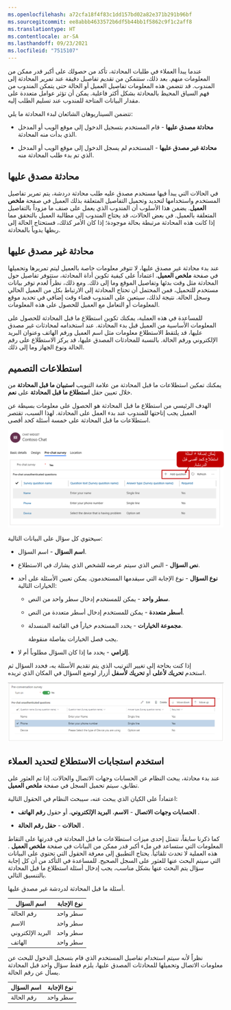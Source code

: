 ```yaml
---
ms.openlocfilehash: a72cfa18f4f83c1dd157bd02a82e371b291b96bf
ms.sourcegitcommit: ee8abbb4633572b6df5b44bb1f5862c9f1c2aff8
ms.translationtype: HT
ms.contentlocale: ar-SA
ms.lasthandoff: 09/23/2021
ms.locfileid: "7515107"
---
```

عندما يبدأ العملاء في طلبات المحادثة، تأكد من حصولك على أكبر قدر ممكن من المعلومات منهم. بعد ذلك، ستتمكن من تقديم تفاصيل دقيقة عند تمرير المحادثة إلى المندوب. قد تتضمن هذه المعلومات تفاصيل العميل أو الحالة حتى يتمكن المندوب من فهم السياق المحيط بالمحادثة بشكل أكثر فاعلية. يمكن أن تؤثر عوامل متعددة على مقدار البيانات المتاحة للمندوب عند تسليم الطلب إليه.  

تتضمن السيناريوهان الشائعان لبدء المحادثة ما يلي:

-   **محادثة مصدق عليها** - قام المستخدم بتسجيل الدخول إلى موقع الويب أو المدخل الذي بدأت منه المحادثة.

-   **محادثة غير مصدق عليها** - المستخدم لم يسجل الدخول إلى موقع الويب أو المدخل الذي تم بدء طلب المحادثة منه.

## <a name="authenticated-chat"></a>محادثة مصدق عليها

في الحالات التي يبدأ فيها مستخدم مصدق عليه طلب محادثة دردشة، يتم تمرير تفاصيل المستخدم واستخدامها لتحديد وتحميل التفاصيل المتعلقة بذلك العميل في صفحة **ملخص العميل**. يضمن هذا الأسلوب أن المندوب الذي يعمل على صنف ما مزوداً بالتفاصيل المتعلقة بالعميل. في بعض الحالات، قد يحتاج المندوب إلى مطالبة العميل بالتحقق مما إذا كانت هذه المحادثة مرتبطة بحالة موجودة؛ إذا كان الأمر كذلك، فستحتاج الحالة إلى ربطها يدوياً بالمحادثة.    

## <a name="unauthenticated-chat"></a>محادثة غير مصدق عليها

عند بدء محادثة غير مصدق عليها، لا تتوفر معلومات خاصة بالعميل ليتم تمريرها وتحميلها في صفحة **ملخص العميل**. اعتماداً على كيفية تكوين أداة المحادثة، ستتوفر تفاصيل حول المحادثة مثل وقت بدئها وتفاصيل الموقع وما إلى ذلك. ومع ذلك، نظراً لعدم توفر بيانات مستخدم للتحميل، فمن المحتمل أن تحتاج المحادثة إلى الارتباط بكل من العميل الحالي وسجل الحالة. نتيجة لذلك، سيتعين على المندوب قضاء وقت إضافي في تحديد موقع المعلومات أو التعامل مع العميل للحصول على هذه المعلومات.  

للمساعدة في هذه العملية، يمكنك تكوين استطلاع ما قبل المحادثة للحصول على المعلومات الأساسية من العميل قبل بدء المحادثة. عند استخدامه لمحادثات غير مصدق عليها، قد يلتقط الاستطلاع معلومات مثل اسم العميل ورقم الهاتف وعنوان البريد الإلكتروني ورقم الحالة. بالنسبة للمحادثات المصدق عليها، قد يركز الاستطلاع على رقم الحالة ونوع الجهاز وما إلى ذلك.    

## <a name="design-surveys"></a>استطلاعات التصميم

يمكنك تمكين استطلاعات ما قبل المحادثة من علامة التبويب **استبيان ما قبل المحادثة** من خلال تعيين حقل **استطلاع ما قبل المحادثة** على **نعم**.

الهدف الرئيسي من استطلاع ما قبل المحادثة هو الحصول على معلومات بسيطة عن العميل يجب إتاحتها للمندوب عند بدء العمل على المحادثة. لهذا السبب، تقتصر استطلاعات ما قبل المحادثة على خمسة أسئلة كحد أقصى.

![لقطة شاشة للزر + إضافة سؤال في علامة تبويب استطلاع ما قبل المحادثة.](../media/chat-4-1.png)

سيحتوي كل سؤال على البيانات التالية:

-   **اسم السؤال** - اسم السؤال.

-   **نص السؤال** - النص الذي سيتم عرضه للشخص الذي يشارك في الاستطلاع.

-   **نوع السؤال** - نوع الإجابة التي سيقدمها المستخدمون. يمكن تعيين الأسئلة على أحد الخيارات التالية:

    -   **سطر واحد** - يمكن للمستخدم إدخال سطر واحد من النص.

    -   **أسطر متعددة** - يمكن للمستخدم إدخال أسطر متعددة من النص.

    -   **مجموعة الخيارات** - يحدد المستخدم خياراً في القائمة المنسدلة.

        يجب فصل الخيارات بفاصلة منقوطة.

-   **إلزامي** - يحدد ما إذا كان السؤال مطلوباً أم لا.

إذا كنت بحاجة إلى تغيير الترتيب الذي يتم تقديم الأسئلة به، فحدد السؤال ثم استخدم **تحريك لأعلى** أو **تحريك لأسفل** أزرار لوضع السؤال في المكان الذي تريده.

![لقطة شاشة لأزرار "تحريك لأعلى" و"تحريك لأسفل".](../media/chat-4-2.png)

## <a name="use-survey-responses-to-identify-customers"></a>استخدم استجابات الاستطلاع لتحديد العملاء

عند بدء محادثة، يبحث النظام عن الحسابات وجهات الاتصال والحالات. إذا تم العثور على تطابق، سيتم تحميل السجل في صفحة **ملخص العميل**.

اعتماداً على الكيان الذي يبحث عنه، سيبحث النظام في الحقول التالية:

-   **الحسابات وجهات الاتصال** - **الاسم**، **البريد الإلكتروني**، أو حقول **رقم الهاتف** .

-   **الحالات** - **حقل رقم الحالة** .

كما ذكرنا سابقاً، تتمثل إحدى ميزات استطلاعات ما قبل المحادثة في قدرتها على التقاط المعلومات التي ستساعد في ملء أكبر قدر ممكن من البيانات في صفحة **ملخص العميل** . هذه العملية لا تحدث تلقائياً. يحتاج التطبيق إلى معرفة الحقول التي تحتوي على البيانات التي سيتم البحث عنها للعثور على السجل الصحيح. للمساعدة في التأكد من أن كل إجابة سؤال يتم البحث عنها بشكل مناسب، يجب إدخال أسئلة استطلاع ما قبل المحادثة بالتنسيق التالي.

أسئلة ما قبل المحادثة لدردشة غير مصدق عليها.

| اسم السؤال | نوع الإجابة |
|---------------|-------------|
| رقم الحالة    | سطر واحد |
| الاسم          | سطر واحد |
| البريد الإلكتروني         | سطر واحد |
| الهاتف         | سطر واحد |

نظراً لأنه سيتم استخدام تفاصيل المستخدم الذي قام بتسجيل الدخول للبحث عن معلومات الاتصال وتحميلها للمحادثات المصدق عليها، يلزم فقط سؤال واحد قبل المحادثة يسأل عن رقم الحالة.

| اسم السؤال | نوع الإجابة |
|---------------|-------------|
| رقم الحالة    | سطر واحد |
